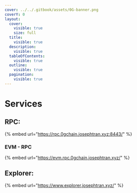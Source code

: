 ```yaml
---
cover: ../../.gitbook/assets/0G-banner.png
coverY: 0
layout:
  cover:
    visible: true
    size: full
  title:
    visible: true
  description:
    visible: true
  tableOfContents:
    visible: true
  outline:
    visible: true
  pagination:
    visible: true
---
```


# Services

## RPC:

{% embed url="https://rpc.0gchain.josephtran.xyz:8443/" %}

### EVM - RPC

{% embed url="https://evm.rpc.0gchain.josephtran.xyz/" %}

## Explorer:

{% embed url="https://www.explorer.josephtran.xyz/" %}
